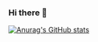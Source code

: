 ### Hi there 👋

[![Anurag's GitHub stats](https://github-readme-stats.vercel.app/api?username=baspa&count_private=true&theme=moltack)](https://github.com/baspa/github-readme-stats)

